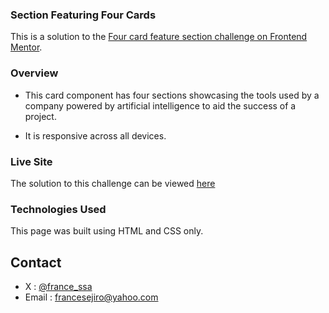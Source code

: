 ### Section Featuring Four Cards

This is a solution to the [Four card feature section challenge on Frontend Mentor](https://www.frontendmentor.io/challenges/four-card-feature-section-weK1eFYK).

### Overview

- This card component has four sections showcasing the tools used by a company powered by artificial intelligence to aid the success of a project.

- It is responsive across all devices.

### Live Site

The solution to this challenge can be viewed [here](https://four-card-feature-sandy.vercel.app/)

### Technologies Used

This page was built using HTML and CSS only.

## Contact

- X : [@france_ssa](https://www.x.com/france_ssa)
- Email : francesejiro@yahoo.com
